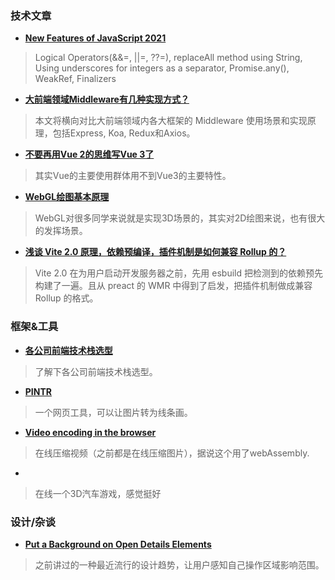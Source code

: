 ### 技术文章
+ **[New Features of JavaScript 2021](https://cmsinstallation.blogspot.com/2021/05/new-features-of-javascript-2021.html?utm_campaign=Frontend%2BWeekly&utm_medium=web&utm_source=Frontend_Weekly_257)**
> Logical Operators(&&=, ||=, ??=), replaceAll method using String, Using underscores for integers as a separator, Promise.any(), WeakRef, Finalizers

+ **[大前端领域Middleware有几种实现方式？](https://mp.weixin.qq.com/s?__biz=MjM5MTA1MjAxMQ==&mid=2651245858&idx=1&sn=067a886532065bd328c32385199e6efc)**
> 本文将横向对比大前端领域内各大框架的 Middleware 使用场景和实现原理，包括Express, Koa, Redux和Axios。


+ **[不要再用Vue 2的思维写Vue 3了](https://mp.weixin.qq.com/s/QL3cT899xM2zhjePdGqDkA)**
> 其实Vue的主要使用群体用不到Vue3的主要特性。


+ **[WebGL绘图基本原理](https://mp.weixin.qq.com/s/TKVpJTRU1v-qP-BZ5EPWNA)**
> WebGL对很多同学来说就是实现3D场景的，其实对2D绘图来说，也有很大的发挥场景。


+ **[浅谈 Vite 2.0 原理，依赖预编译，插件机制是如何兼容 Rollup 的？](https://zhuanlan.zhihu.com/p/352403391)**
> Vite 2.0 在为用户启动开发服务器之前，先用 esbuild 把检测到的依赖预先构建了一遍。且从 preact 的 WMR 中得到了启发，把插件机制做成兼容 Rollup 的格式。

### 框架&工具
+ **[各公司前端技术栈选型](https://www.yuque.com/zaotalk/team/st#6edd)**
> 了解下各公司前端技术栈选型。
+ **[PINTR](https://javier.xyz/pintr/)**
> 一个网页工具，可以让图片转为线条画。

+ **[Video encoding in the browser](https://avpress.zaps.dev/)**
> 在线压缩视频（之前都是在线压缩图片），据说这个用了webAssembly.

+ **[](https://github.com/pmndrs/racing-game)**
> 在线一个3D汽车游戏，感觉挺好

### 设计/杂谈
+ **[Put a Background on Open Details Elements](https://css-tricks.com/put-a-background-on-open-details-elements/)**
> 之前讲过的一种最近流行的设计趋势，让用户感知自己操作区域影响范围。
